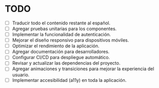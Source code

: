 # TODO

- [ ] Traducir todo el contenido restante al español.
- [ ] Agregar pruebas unitarias para los componentes.
- [ ] Implementar la funcionalidad de autenticación.
- [ ] Mejorar el diseño responsivo para dispositivos móviles.
- [ ] Optimizar el rendimiento de la aplicación.
- [ ] Agregar documentación para desarrolladores.
- [ ] Configurar CI/CD para despliegue automático.
- [ ] Revisar y actualizar las dependencias del proyecto.
- [ ] Agregar animaciones y transiciones para mejorar la experiencia del usuario.
- [ ] Implementar accesibilidad (a11y) en toda la aplicación.
